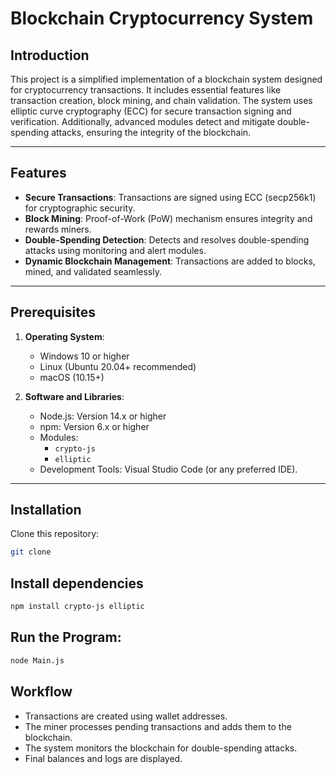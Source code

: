 # Blockchain Cryptocurrency System

## Introduction

This project is a simplified implementation of a blockchain system designed for cryptocurrency transactions. It includes essential features like transaction creation, block mining, and chain validation. The system uses elliptic curve cryptography (ECC) for secure transaction signing and verification. Additionally, advanced modules detect and mitigate double-spending attacks, ensuring the integrity of the blockchain.

---

## Features
- **Secure Transactions**: Transactions are signed using ECC (secp256k1) for cryptographic security.
- **Block Mining**: Proof-of-Work (PoW) mechanism ensures integrity and rewards miners.
- **Double-Spending Detection**: Detects and resolves double-spending attacks using monitoring and alert modules.
- **Dynamic Blockchain Management**: Transactions are added to blocks, mined, and validated seamlessly.

---

## Prerequisites

1. **Operating System**: 
   - Windows 10 or higher
   - Linux (Ubuntu 20.04+ recommended)
   - macOS (10.15+)

2. **Software and Libraries**:
   - Node.js: Version 14.x or higher
   - npm: Version 6.x or higher
   - Modules:
     - `crypto-js`
     - `elliptic`
   - Development Tools: Visual Studio Code (or any preferred IDE).

---

## Installation
Clone this repository:
   ```bash
   git clone
```
## Install dependencies
   ```bash
   npm install crypto-js elliptic
```
## Run the Program:
   ```bash
   node Main.js
```
## Workflow
   - Transactions are created using wallet addresses.
   - The miner processes pending transactions and adds them to the blockchain.
   - The system monitors the blockchain for double-spending attacks.
   - Final balances and logs are displayed.
